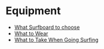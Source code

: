 # Equipment

* [What Surfboard to choose](surf/equipment/surfboard/)
* [What to Wear](surf/equipment/wear/)
* [What to Take When Going Surfing](surf/equipment/take/)
